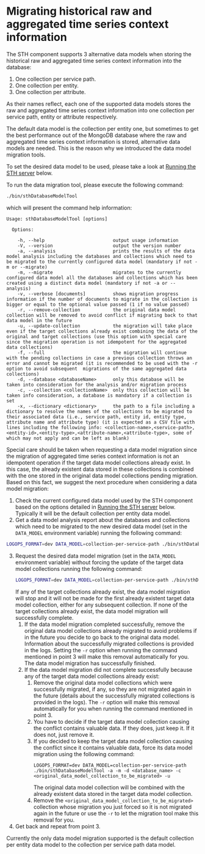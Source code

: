 # Migrating historical raw and aggregated time series context information

The STH component supports 3 alternative data models when storing the historical raw and aggregated time series context
information into the database:

1.  One collection per service path.
2.  One collection per entity.
3.  One collection per attribute.

As their names reflect, each one of the supported data models stores the raw and aggregated time series context
information into one collection per service path, entity or attribute respectively.

The default data model is the collection per entity one, but sometimes to get the best performance out of the MongoDB
database where the raw and aggregated time series context information is stored, alternative data models are needed.
This is the reason why we introduced the data model migration tools.

To set the desired data model to be used, please take a look at [Running the STH server](#section5) below.

To run the data migration tool, please execute the following command:

```bash
./bin/sthDatabaseModelTool
```

which will present the command help information:

```text
Usage: sthDatabaseModelTool [options]

  Options:

    -h, --help                         output usage information
    -V, --version                      output the version number
    -a, --analysis                     prints the results of the data model analysis including the databases and collections which need to be migrated to the currently configured data model (mandatory if not -m or --migrate)
    -m, --migrate                      migrates to the currently configured data model all the databases and collections which has been created using a distinct data model (mandatory if not -a or --analysis)
    -v, --verbose [documents]          shows migration progress information if the number of documents to migrate in the collection is bigger or equal to the optional value passed (1 if no value passed)
    -r, --remove-collection            the original data model collection will be removed to avoid conflict if migrating back to that data model in the future
    -u, --update-collection            the migration will take place even if the target collections already exist combining the data of the original and target collections (use this option with special care since the migration operation is not idempotent for the aggregated data collections)
    -f, --full                         the migration will continue with the pending collections in case a previous collection throws an error and cannot be migrated (it is recommended to be used with the -r option to avoid subsequent  migrations of the same aggregated data collections)
    -d, --database <databaseName>      only this database will be taken into consideration for the analysis and/or migration process
    -c, --collection <collectionName>  only this collection will be taken info consideration, a database is mandatory if a collection is set
    -x, --dictionary <dictionary>      the path to a file including a dictionary to resolve the names of the collections to be migrated to their associated data (i.e., service path, entity id, entity type, attribute name and attribute type) (it is expected as a CSV file with lines including the following info: <collection-name>,<service-path>,<entity-id>,<entity-type>,<attribute-name>,<attribute-type>, some of which may not apply and can be left as blank)
```

Special care should be taken when requesting a data model migration since the migration of aggregated time series
context information is not an idempotent operation if the target data model collections already exist. In this case, the
already existent data stored in these collections is combined with the one stored in the original data model collections
pending migration. Based on this fact, we suggest the next procedure when considering a data model migration:

1.  Check the current configured data model used by the STH component based on the options detailed in
    [Running the STH server](#section5) below. Typically it will be the default collection per entity data model.
2.  Get a data model analysis report about the databases and collections which need to be migrated to the new desired
    data model (set in the `DATA_MODEL` environment variable) running the following command:

```bash
LOGOPS_FORMAT=dev DATA_MODEL=collection-per-service-path ./bin/sthDatabaseModelTool -a
```

3.  Request the desired data model migration (set in the `DATA_MODEL` environment variable) without forcing the update
    of the target data model collections running the following command:
    ```bash
    LOGOPS_FORMAT=dev DATA_MODEL=collection-per-service-path ./bin/sthDatabaseModelTool -a -m
    ```
    If any of the target collections already exist, the data model migration will stop and it will not be made for the
    first already existent target data model collection, either for any subsequent collection. If none of the target
    collections already exist, the data model migration will successfully complete.
    1.  If the data model migration completed successfully, remove the original data model collections already migrated
        to avoid problems if in the future you decide to go back to the original data model. Information about the
        successfully migrated collections is provided in the logs. Setting the `-r` option when running the command
        mentioned in point 3 will make this removal automatically for you. The data model migration has successfully
        finished.
    2.  If the data model migration did not complete successfully because any of the target data model collections
        already exist:
        1.  Remove the original data model collections which were successfully migrated, if any, so they are not
            migrated again in the future (details about the successfully migrated collections is provided in the logs).
            The `-r` option will make this removal automatically for you when running the command mentioned in point 3.
        2.  You have to decide if the target data model collection causing the conflict contains valuable data. If they
            does, just keep it. If it does not, just remove it.
        3.  If you decided to keep the target data model collection causing the conflict since it contains valuable
            data, force its data model migration using the following command:
            ```text
            LOGOPS_FORMAT=dev DATA_MODEL=collection-per-service-path ./bin/sthDatabaseModelTool -a -m -d <database_name> -c <original_data_model_collection_to_be_migrated> -u
            ```
            The original data model collection will be combined with the already existent data stored in the target data
            model collection.
        4.  Remove the `<original_data_model_collection_to_be_migrated>` collection whose migration you just forced so
            it is not migrated again in the future or use the `-r` to let the migration tool make this removal for you.
4.  Get back and repeat from point 3.

Currently the only data model migration supported is the default collection per entity data model to the collection per
service path data model.
